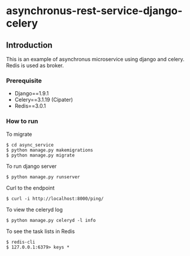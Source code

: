 # asynchronus-rest-service-django-celery


## Introduction

This is an example of asynchronus microservice using django and celery. Redis is used as broker.


### Prerequisite

*   Django==1.9.1
*   Celery==3.1.19 (Cipater)
*   Redis==3.0.1

### How to run
To migrate

	$ cd async_service
	$ python manage.py makemigrations
	$ python manage.py migrate
	
To run django server

	$ python manage.py runserver
Curl to the endpoint

	$ curl -i http://localhost:8000/ping/
To view the celeryd log

	$ python manage.py celeryd -l info

To see the task lists in Redis

	$ redis-cli
	$ 127.0.0.1:6379> keys *




 
